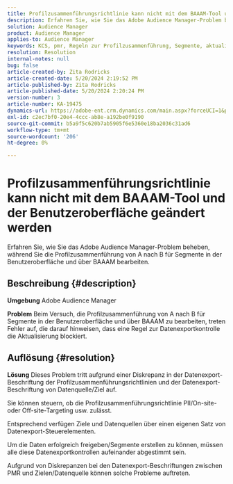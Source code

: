 ```yaml
---
title: Profilzusammenführungsrichtlinie kann nicht mit dem BAAAM-Tool und der Benutzeroberfläche geändert werden
description: Erfahren Sie, wie Sie das Adobe Audience Manager-Problem beheben, während Sie die Profilzusammenführung von A nach B für Segmente in der Benutzeroberfläche und über BAAAM bearbeiten.
solution: Audience Manager
product: Audience Manager
applies-to: Audience Manager
keywords: KCS, pmr, Regeln zur Profilzusammenführung, Segmente, aktualisieren, bearbeiten, FAQ-AAM, Adobe Audience Manager, kann nicht geändert werden, BAAAM-Tool
resolution: Resolution
internal-notes: null
bug: false
article-created-by: Zita Rodricks
article-created-date: 5/20/2024 2:19:52 PM
article-published-by: Zita Rodricks
article-published-date: 5/20/2024 2:20:24 PM
version-number: 3
article-number: KA-19475
dynamics-url: https://adobe-ent.crm.dynamics.com/main.aspx?forceUCI=1&pagetype=entityrecord&etn=knowledgearticle&id=7f22d003-b416-ef11-9f8a-6045bd026dc7
exl-id: c2ec7bf0-20e4-4ccc-ab8e-a192be0f9190
source-git-commit: b5a9f5c620b7ab5905f6e5360e18ba2036c31ad6
workflow-type: tm+mt
source-wordcount: '206'
ht-degree: 0%

---
```


# Profilzusammenführungsrichtlinie kann nicht mit dem BAAAM-Tool und der Benutzeroberfläche geändert werden


Erfahren Sie, wie Sie das Adobe Audience Manager-Problem beheben, während Sie die Profilzusammenführung von A nach B für Segmente in der Benutzeroberfläche und über BAAAM bearbeiten.

## Beschreibung {#description}


<b>Umgebung</b>
Adobe Audience Manager

<b>Problem</b>
Beim Versuch, die Profilzusammenführung von A nach B für Segmente in der Benutzeroberfläche und über BAAAM zu bearbeiten, treten Fehler auf, die darauf hinweisen, dass eine Regel zur Datenexportkontrolle die Aktualisierung blockiert.


## Auflösung {#resolution}


<b>Lösung</b>
Dieses Problem tritt aufgrund einer Diskrepanz in der Datenexport-Beschriftung der Profilzusammenführungsrichtlinien und der Datenexport-Beschriftung von Datenquelle/Ziel auf.

Sie können steuern, ob die Profilzusammenführungsrichtlinie PII/On-site- oder Off-site-Targeting usw. zulässt.

Entsprechend verfügen Ziele und Datenquellen über einen eigenen Satz von Datenexport-Steuerelementen.

Um die Daten erfolgreich freigeben/Segmente erstellen zu können, müssen alle diese Datenexportkontrollen aufeinander abgestimmt sein.

Aufgrund von Diskrepanzen bei den Datenexport-Beschriftungen zwischen PMR und Zielen/Datenquelle können solche Probleme auftreten.
